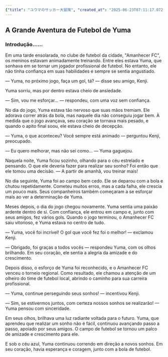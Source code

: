 ```yaml
---
{"title": "ユウマのサッカー大冒険", "created_at": "2025-06-23T07:11:17.072815+09:00"}
---
```


## A Grande Aventura de Futebol de Yuma

### Introdução……

Em uma tarde ensolarada, no clube de futebol da cidade, "Amanhecer FC", os meninos estavam animadamente treinando. Entre eles estava Yuma, que sonhava em se tornar um jogador profissional de futebol. No entanto, ele não tinha confiança em suas habilidades e sempre se sentia angustiado.

— Yuma, no próximo jogo, faça um gol, tá? — disse seu amigo, Kenji. 

Yuma sorriu, mas por dentro estava cheio de ansiedade.

— Sim, vou me esforçar... — respondeu, com uma voz sem confiança.

No dia do jogo, Yuma estava tão nervoso que suas mãos tremiam. Ele adorava correr atrás da bola, mas naquele dia não conseguiu jogar bem. À medida que o jogo avançava, seu coração se tornava mais pesado, e quando o apito final soou, ele estava cheio de decepção.

— Yuma, o que aconteceu? Você sempre está animado — perguntou Kenji, preocupado.

— Eu quero melhorar, mas não sei como... — Yuma gaguejou.

Naquela noite, Yuma ficou sozinho, olhando para o céu estrelado e pensando. O que ele deveria fazer para realizar seu sonho? Foi então que ele tomou uma decisão. — A partir de amanhã, vou treinar mais!

No dia seguinte, Yuma foi ao campo bem cedo. Ele se deparou com a bola e chutou repetidamente. Cometeu muitos erros, mas a cada falha, ele crescia um pouco mais. Seus companheiros também começaram a se esforçar mais ao ver a determinação de Yuma.

Meses depois, o dia do jogo chegou novamente. Yuma sentia uma paixão ardente dentro de si. Com confiança, ele entrou em campo e, junto com seus amigos, fez vários gols. Quando o jogo terminou, o Amanhecer FC saiu vitorioso, e Yuma estava no centro de tudo.

— Yuma, você foi incrível! O gol que você fez foi o melhor! — exclamou Kenji.

— Obrigado, foi graças a todos vocês — respondeu Yuma, com os olhos brilhando. Em seu coração, ele sentia a alegria da amizade e do crescimento.

Depois disso, o esforço de Yuma foi reconhecido, e o Amanhecer FC venceu o torneio regional. Como resultado, ele chamou a atenção de um olheiro do time de futebol local, abrindo o caminho para sua carreira profissional.

— Yuma, continue perseguindo seus sonhos! — incentivou Kenji.

— Sim, se estivermos juntos, com certeza nossos sonhos se realizarão! — Yuma pensou com sinceridade.

Em seus olhos, brilhava uma luz radiante voltada para o futuro. Yuma, que aprendeu que realizar um sonho não é fácil, continuou avançando passo a passo, apoiado por seus amigos. O campo de futebol se tornou um palco de amizade e crescimento para ele.

E sob o céu azul, Yuma continuou correndo em direção a novos sonhos. Em seu coração, havia esperança e coragem, junto com a bola de futebol.
